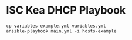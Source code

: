 # ISC Kea DHCP Playbook

```
cp variables-example.yml variables.yml
ansible-playbook main.yml -i hosts-example
```